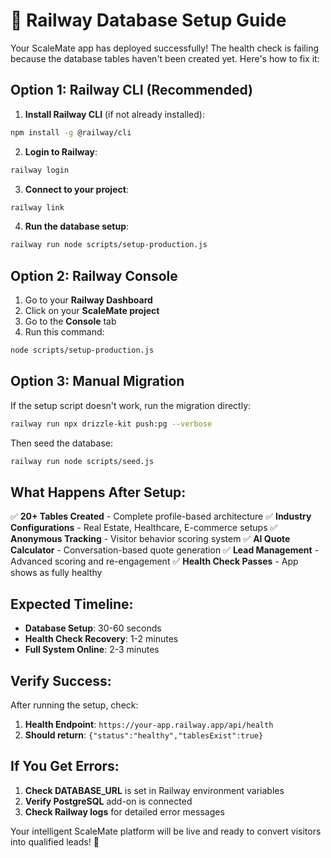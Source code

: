 # 🚀 Railway Database Setup Guide

Your ScaleMate app has deployed successfully! The health check is failing because the database tables haven't been created yet. Here's how to fix it:

## Option 1: Railway CLI (Recommended)

1. **Install Railway CLI** (if not already installed):
```bash
npm install -g @railway/cli
```

2. **Login to Railway**:
```bash
railway login
```

3. **Connect to your project**:
```bash
railway link
```

4. **Run the database setup**:
```bash
railway run node scripts/setup-production.js
```

## Option 2: Railway Console

1. Go to your **Railway Dashboard**
2. Click on your **ScaleMate project**
3. Go to the **Console** tab
4. Run this command:
```bash
node scripts/setup-production.js
```

## Option 3: Manual Migration

If the setup script doesn't work, run the migration directly:

```bash
railway run npx drizzle-kit push:pg --verbose
```

Then seed the database:
```bash
railway run node scripts/seed.js
```

## What Happens After Setup:

✅ **20+ Tables Created** - Complete profile-based architecture
✅ **Industry Configurations** - Real Estate, Healthcare, E-commerce setups
✅ **Anonymous Tracking** - Visitor behavior scoring system
✅ **AI Quote Calculator** - Conversation-based quote generation
✅ **Lead Management** - Advanced scoring and re-engagement
✅ **Health Check Passes** - App shows as fully healthy

## Expected Timeline:

- **Database Setup**: 30-60 seconds
- **Health Check Recovery**: 1-2 minutes
- **Full System Online**: 2-3 minutes

## Verify Success:

After running the setup, check:
1. **Health Endpoint**: `https://your-app.railway.app/api/health`
2. **Should return**: `{"status":"healthy","tablesExist":true}`

## If You Get Errors:

1. **Check DATABASE_URL** is set in Railway environment variables
2. **Verify PostgreSQL** add-on is connected
3. **Check Railway logs** for detailed error messages

Your intelligent ScaleMate platform will be live and ready to convert visitors into qualified leads! 🎯 